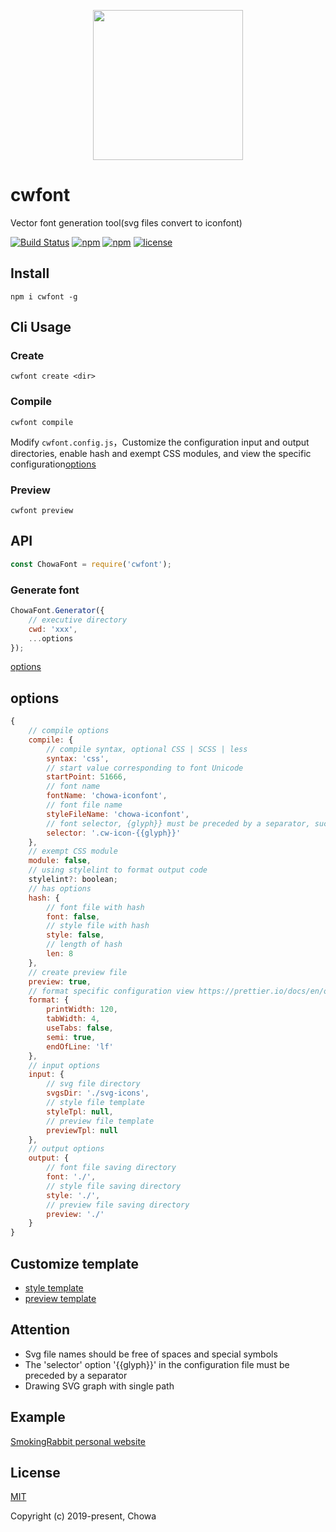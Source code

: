 <p align="center">
    <img src="http://upload.ouliu.net/i/202001081600304i7x6.png" width="240">
</p>


# cwfont

Vector font generation tool(svg files convert to iconfont)

[![Build Status](https://travis-ci.org/chowa/cwfont.svg?branch=master)](https://travis-ci.org/chowa/cwfont)
[![npm](https://img.shields.io/npm/v/cwfont.svg)](https://www.npmjs.com/package/cwfont)
[![npm](https://img.shields.io/npm/dm/cwfont.svg)](https://www.npmjs.com/package/cwfont)
[![license](https://img.shields.io/github/license/mashape/apistatus.svg?maxAge=2592000)](https://opensource.org/licenses/MIT)

## Install

```
npm i cwfont -g
```

## Cli Usage

### Create

```
cwfont create <dir>
```

### Compile

```
cwfont compile
```

Modify `cwfont.config.js`，Customize the configuration input and output directories, enable hash and exempt CSS modules, and view the specific configuration[options](#options)


### Preview

```
cwfont preview
```

## API

```js
const ChowaFont = require('cwfont');
```

### Generate font

```js
ChowaFont.Generator({
    // executive directory
    cwd: 'xxx',
    ...options
});
```

[options](#options)

## options

```js
{
    // compile options
    compile: {
        // compile syntax, optional CSS | SCSS | less
        syntax: 'css',
        // start value corresponding to font Unicode
        startPoint: 51666,
        // font name
        fontName: 'chowa-iconfont',
        // font file name
        styleFileName: 'chowa-iconfont',
        // font selector, {glyph}} must be preceded by a separator, such as: -
        selector: '.cw-icon-{{glyph}}'
    },
    // exempt CSS module
    module: false,
    // using stylelint to format output code
    stylelint?: boolean;
    // has options
    hash: {
        // font file with hash
        font: false,
        // style file with hash
        style: false,
        // length of hash
        len: 8
    },
    // create preview file
    preview: true,
    // format specific configuration view https://prettier.io/docs/en/options.html
    format: {
        printWidth: 120,
        tabWidth: 4,
        useTabs: false,
        semi: true,
        endOfLine: 'lf'
    },
    // input options
    input: {
        // svg file directory
        svgsDir: './svg-icons',
        // style file template
        styleTpl: null,
        // preview file template
        previewTpl: null
    },
    // output options
    output: {
        // font file saving directory
        font: './',
        // style file saving directory
        style: './',
        // preview file saving directory
        preview: './'
    }
}
```

## Customize template

* [style template](src/template/style.tpl)
* [preview template](src/template/preview.tpl)

## Attention

* Svg file names should be free of spaces and special symbols
* The 'selector' option '{{glyph}}' in the configuration file must be preceded by a separator
* Drawing SVG graph with single path

## Example

[ SmokingRabbit personal website ](https://github.com/SmokingRabbit/SmokingRabbit.github.io)

## License

[MIT](http://opensource.org/licenses/MIT)

Copyright (c) 2019-present, Chowa
